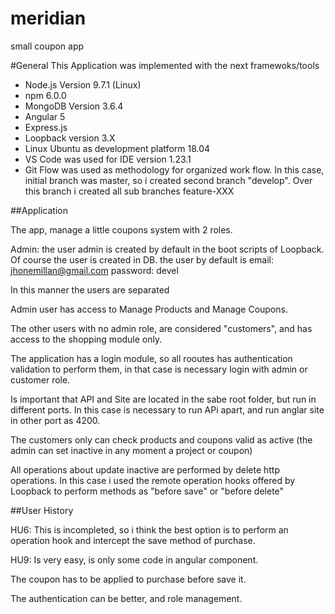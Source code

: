 # meridian
small coupon app

#General
This Application was implemented with the next framewoks/tools

- Node.js Version 9.7.1 (Linux)
- npm 6.0.0
- MongoDB Version 3.6.4
- Angular 5
- Express.js
- Loopback version 3.X
- Linux Ubuntu as development platform 18.04
- VS Code was used for IDE version 1.23.1
- Git Flow was used as methodology for organized work flow.
In this case, initial branch was master, so i created second branch "develop". Over this branch i created all sub branches feature-XXX

##Application

The app, manage a little coupons system with 2 roles.

Admin: the user admin is created by default in the boot scripts of Loopback. Of course the user is created in DB.
the user by default is
email: jhonemillan@gmail.com
password: devel

In this manner the users are separated

Admin user has access to Manage Products and Manage Coupons.

The other users with no admin role, are considered "customers", and has access to the shopping module only.

The application has a login module, so all rooutes has authentication validation to perform them, in that case is necessary login with admin or customer role.

Is important that API and Site are located in the sabe root folder, but run in different ports.
In this case is necessary to run APi apart, and run anglar site in other port as 4200.

The customers only can check products and coupons valid as active (the admin can set inactive in any moment a project or coupon)

All operations about update inactive are performed by delete http operations. In this case i used
the remote operation hooks offered by Loopback to perform methods as "before save" or "before delete"

##User History

HU6: This is incompleted, so i think the best option is to perform an operation hook and intercept the save method of purchase.

HU9: Is very easy, is only some code in angular component.

The coupon has to be applied to purchase before save it.

The authentication can be better, and role management.  